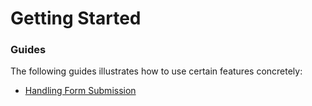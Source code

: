# Getting Started

### Guides
The following guides illustrates how to use certain features concretely:

* [Handling Form Submission](https://spring.io/guides/gs/handling-form-submission/)

